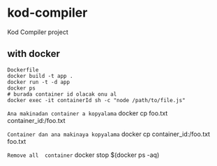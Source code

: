 # kod-compiler
 Kod Compiler project



## with docker

    Dockerfile
    docker build -t app .
    docker run -t -d app
    docker ps
    # burada container id olacak onu al
    docker exec -it containerId sh -c "node /path/to/file.js"


`Ana makinadan container a kopyalama`
    docker cp foo.txt container_id:/foo.txt

`Container dan ana makinaya kopyalama`
    docker cp container_id:/foo.txt foo.txt

`Remove all  container`
    docker stop $(docker ps -aq)